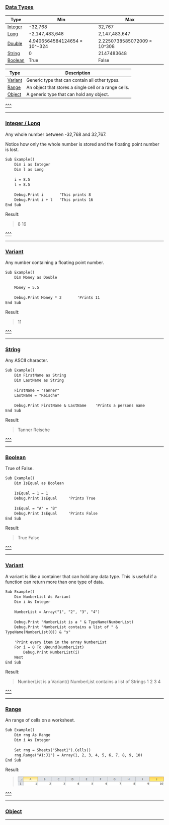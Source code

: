 <a name="PageTop"></a>
### <a name="DataTypes" href="#DataTypes">Data Types</a> ###

|Type|Min|Max|
|----|---|---|
|[Integer](#IntLong)|-32,768|32,767|
|[Long](#IntLong)|-2,147,483,648|2,147,483,647|
|[Double](#Double)|4.9406564584124654 × 10^−324|2.2250738585072009 × 10^308|
|[String](#String)|0|2147483648|
|[Boolean](#Boolean)|True|False|


|Type|Description|
|----|-----------|
|[Variant](#Variant)|Generic type that can contain all other types.|
|[Range](#Range)|An object that stores a single cell or a range cells.|
|[Object](#Object)|A generic type that can hold any object.|

[^^^](#PageTop)

----------
### <a name="IntLong" href="#IntLong">Integer / Long</a> ###
Any whole number between -32,768 and 32,767.


Notice how only the whole number is stored and the floating point number is lost.
```VB
Sub Example()
	Dim i as Integer
	Dim l as Long
	
	i = 8.5
	l = 8.5
	
	Debug.Print i 		'This prints 8
	Debug.Print i + l	'This prints 16
End Sub
```


Result:
>8
>16

[^^^](#PageTop)

----------
### <a name="Double" href="#Double">Variant</a> ###
Any number containing a floating point number.

```VB
Sub Example()
	Dim Money as Double
	
	Money = 5.5

	Debug.Print Money * 2		'Prints 11
End Sub
```
Result:
>11

[^^^](#PageTop)

----------
### <a name="String" href="#String">String</a> ###
Any ASCII character.

```VB
Sub Example()
	Dim FirstName as String
	Dim LastName as String

	FirstName = "Tanner"
	LastName = "Reische"

	Debug.Print FirstName & LastName	'Prints a persons name
End Sub
```
Result:
>Tanner Reische

[^^^](#PageTop)

----------
### <a name="Boolean" href="#Boolean">Boolean</a> ###
True of False.

```VB
Sub Example()
	Dim IsEqual as Boolean

	IsEqual = 1 = 1
	Debug.Print IsEqual		'Prints True

	IsEqual = "A" = "B"
	Debug.Print IsEqual		'Prints False
End Sub
```
Result:
>True
>False

[^^^](#PageTop)

----------
### <a name="Variant" href="#Variant">Variant</a> ###
A variant is like a container that can hold any data type.
This is useful if a function can return more than one type of data.

```VB
Sub Example()
    Dim NumberList As Variant
    Dim i As Integer

    NumberList = Array("1", "2", "3", "4")

    Debug.Print "NumberList is a " & TypeName(NumberList)
    Debug.Print "NumberList contains a list of " & TypeName(NumberList(0)) & "s"
    
	'Print every item in the array NumberList
    For i = 0 To UBound(NumberList)
        Debug.Print NumberList(i)
    Next
End Sub
```


Result:
>NumberList is a Variant()
>NumberList contains a list of Strings
>1
>2
>3
>4

[^^^](#PageTop)

----------
### <a name="Range" href="#Range">Range</a> ###
An range of cells on a worksheet.

```VB
Sub Example()
    Dim rng As Range
    Dim i As Integer
    
    Set rng = Sheets("Sheet1").Cells()
    rng.Range("A1:J1") = Array(1, 2, 3, 4, 5, 6, 7, 8, 9, 10)
End Sub
```
Result:
>![Result](./images/Range_Result.jpg "Result")

[^^^](#PageTop)

----------
### <a name="Object" href="#Object">Object</a> ###

----------